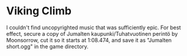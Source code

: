 Viking Climb
============

I couldn't find uncopyrighted music that was sufficiently epic. For best effect,
secure a copy of Jumalten kaupunki/Tuhatvuotinen perintö by Moonsorrow, cut it
so it starts at 1:08.474, and save it as "Jumalten short.ogg" in the game
directory.
